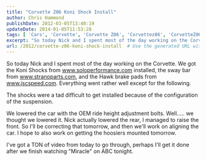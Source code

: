```yaml
---
title: "Corvette Z06 Koni Shock Install"
author: Chris Hammond
publishDate: 2012-03-05T13:40:19
updateDate: 2014-01-05T11:53:28
tags: [ 'Cars', 'Corvette', 'Corvette Z06', 'Corvettez06', 'CorvetteZ06org', 'Video', 'Videos' ]
excerpt: "So today Nick and I spent most of the day working on the Corvette. We got the Koni Shocks from www.soloperformance.com installed, the sway bar from www.stranoparts.com, and the Hawk brake pads from www.jscspeed.com. Everything went rather well except for the following. The shocks were a tad difficult to get installed because of the configuration of the suspension. We lowered the car with the OEM ride height adjustment bolts. Well..... we thought we lowered it. Nick actually lowered the rear, I managed to raise the front. So I'll be correcting that tomorrow, and then we'll work on aligning the car. I hope to also work on getting the hoosiers mounted tomorrow. I've got a TON of video from today to go through, perhaps I'll get it done after we finish watching \"Miracle\" on ABC tonight."
url: /2012/corvette-z06-koni-shock-install  # Use the generated URL with year
---
```

<p>So today Nick and I spent most of the day working on the Corvette. We got the Koni Shocks from <a href="https://www.soloperformance.com">www.soloperformance.com</a>&nbsp;installed, the sway bar from <a href="https://www.stranoparts.com">www.stranoparts.com</a>, and the Hawk&nbsp;brake pads from <a href="https://www.jscspeed.com">www.jscspeed.com</a>. Everything went rather well except for the following.</p> <p>The shocks were a tad difficult to get installed because of the configuration of the suspension.</p> <p>We lowered the car with the OEM ride height adjustment bolts. Well..... we thought we lowered it. Nick actually lowered the rear, I managed to raise the front. So I'll be correcting that tomorrow, and then we'll work on aligning the car. I hope to also work on getting the hoosiers mounted tomorrow.</p> <p>I've got a TON of video from today to go through, perhaps I'll get it done after we finish watching &quot;Miracle&quot; on ABC tonight.</p>
